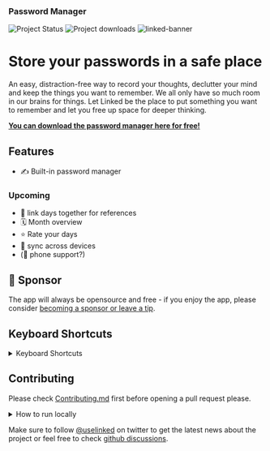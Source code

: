 ### Password Manager

![Project Status](https://img.shields.io/badge/🏷-v1.0-blue) ![Project downloads](https://img.shields.io/github/downloads/EmueI/password-manager/total)
![linked-banner](https://user-images.githubusercontent.com/5164617/132354376-44ba85f3-bb21-448e-8c12-4e0fe9af2543.png)

# Store your passwords in a safe place
An easy, distraction-free way to record your thoughts, declutter your mind and keep the things you want to remember. We all only have so much room in our brains for things. Let Linked be the place to put something you want to remember and let you free up space for deeper thinking.

**[You can download the password manager here for free!](https://github.com/lostdesign/linked/releases/latest)**

## Features

- ✍️ Built-in password manager


### Upcoming

- 🔗 link days together for references
- 🗓 Month overview
- ⭐️ Rate your days
- 📶 sync across devices
- (📱 phone support?)

## 💖 Sponsor

The app will always be opensource and free - if you enjoy the app, please consider [becoming a sponsor or leave a tip](https://github.com/sponsors/lostdesign). 


## Keyboard Shortcuts

<details>
  <summary>Keyboard Shortcuts</summary>

  **Search** <kbd>Cmd or Ctrl</kbd> + <kbd>K.</kbd>

  **Today** <kbd>Cmd or Ctrl</kbd> + <kbd>.</kbd>

  **Next Day** <kbd>Cmd or Ctrl</kbd> + <kbd>N</kbd>

  **Previous Day** <kbd>Cmd or Ctrl</kbd> + <kbd>P</kbd>

  **Next Week** <kbd>Cmd or Ctrl</kbd> + <kbd>Shift</kbd> + <kbd>N</kbd>

  **Previous Week** <kbd>Cmd or Ctrl</kbd> + <kbd>Shift</kbd> + <kbd>P</kbd>

  **Settings** <kbd>Cmd or Ctrl</kbd> + <kbd>,</kbd>

  **Leave Settings** <kbd>Esc</kbd>
  
  **Exit Code Block** <kbd>Cmd or Ctrl</kbd> + <kbd>Enter</kbd>
</details>


## Contributing
Please check [Contributing.md](/CONTRIBUTING.md) first before opening a pull request please.

<details>
  <summary>How to run locally</summary>

  
  1. Check your node version, it must be v15 or newer
  
  ```
  node --version
  ```
  
  2. Clone the repository (make sure you have git installed)
  
  ```
  git clone https://github.com/lostdesign/linked.git
  ```
  
  3. Change to the newly downloaded directory
  
  ```
  cd linked/
  ```
  
  4. Install project dependencies
  
  ```
  yarn
  ```
  
  5. Start the application
  
  ```
  yarn electron:serve
  ```
</details>

Make sure to follow [@uselinked](https://twitter.com/uselinked) on twitter to get the latest news about the project or feel free to check [github discussions](https://github.com/lostdesign/linked/discussions).
